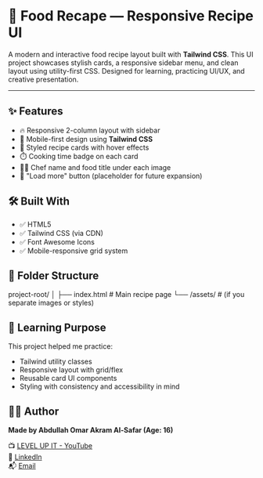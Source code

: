 # 🍱 Food Recape — Responsive Recipe UI

A modern and interactive food recipe layout built with **Tailwind CSS**. This UI project showcases stylish cards, a responsive sidebar menu, and clean layout using utility-first CSS. Designed for learning, practicing UI/UX, and creative presentation.

---

## ✨ Features

- 🔥 Responsive 2-column layout with sidebar
- 📱 Mobile-first design using **Tailwind CSS**
- 🧾 Styled recipe cards with hover effects
- ⏱️ Cooking time badge on each card
- 🧑‍🍳 Chef name and food title under each image
- 🎯 "Load more" button (placeholder for future expansion)

## 🛠️ Built With

- ✅ HTML5
- ✅ Tailwind CSS (via CDN)
- ✅ Font Awesome Icons
- ✅ Mobile-responsive grid system

## 📂 Folder Structure

project-root/
│
├── index.html # Main recipe page
└── /assets/ # (if you separate images or styles)

## 🧠 Learning Purpose

This project helped me practice:

- Tailwind utility classes
- Responsive layout with grid/flex
- Reusable card UI components
- Styling with consistency and accessibility in mind

## 👨‍💻 Author

**Made by Abdullah Omar Akram Al-Safar (Age: 16)**

📺 [LEVEL UP IT - YouTube](https://www.youtube.com/@LEVEL_UP_IT)  
🔗 [LinkedIn](https://www.linkedin.com/in/abdullah-omar-2a552834b)  
📬 [Email](mailto:abodyalsafar2009@gmail.com)
